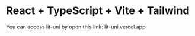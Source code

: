 # React + TypeScript + Vite + Tailwind

You can access lit-uni by open this link: lit-uni.vercel.app
